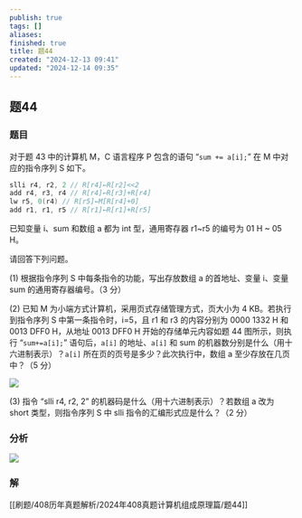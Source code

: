 ```yaml
---
publish: true
tags: []
aliases: 
finished: true
title: 题44
created: "2024-12-13 09:41"
updated: "2024-12-14 09:35"
---
```

## 题44
### 题目
对于题 43 中的计算机 M，C 语言程序 P 包含的语句 “`sum += a[i];`” 在 M 中对应的指令序列 S 如下。

```cpp
slli r4, r2, 2 // R[r4]←R[r2]<<2
add r4, r3, r4 // R[r4]←R[r3]+R[r4]
lw r5, 0(r4) // R[r5]←M[R[r4]+0]
add r1, r1, r5 // R[r1]←R[r1]+R[r5]
```

已知变量 i、sum 和数组 a 都为 int 型，通用寄存器 r1~r5 的编号为 01 H ~ 05 H。

请回答下列问题。

(1) 根据指令序列 S 中每条指令的功能，写出存放数组 a 的首地址、变量 i、变量 sum 的通用寄存器编号。（3 分）

(2) 已知 M 为小端方式计算机，采用页式存储管理方式，页大小为 4 KB。若执行到指令序列 S 中第一条指令时，i=5，且 r1 和 r3 的内容分别为 0000 1332 H 和 0013 DFF0 H，从地址 0013 DFF0 H 开始的存储单元内容如题 44 图所示，则执行 “`sum+=a[i];`” 语句后，`a[i]` 的地址、`a[i]` 和 sum 的机器数分别是什么（用十六进制表示）？`a[i]` 所在页的页号是多少？此次执行中，数组 a 至少存放在几页中？（5 分）

![](https://pic2.zhimg.com/v2-64367147a7e2eca6c865844cd5163769_r.jpg)

(3) 指令 “slli r4, r2, 2” 的机器码是什么（用十六进制表示）？若数组 a 改为 short 类型，则指令序列 S 中 slli 指令的汇编形式应是什么？（2 分）
### 分析
![](https://img.hwenyi.live/202412151458370.webp)
### 解
[[刷题/408历年真题解析/2024年408真题计算机组成原理篇/题44]]